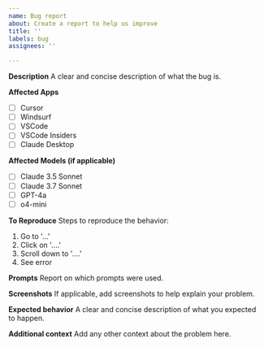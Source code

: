 ```yaml
---
name: Bug report
about: Create a report to help us improve
title: ''
labels: bug
assignees: ''

---
```


**Description**
A clear and concise description of what the bug is.

**Affected Apps**
 - [ ] Cursor
 - [ ] Windsurf
 - [ ] VSCode
 - [ ] VSCode Insiders
 - [ ] Claude Desktop

**Affected Models (if applicable)**
 - [ ] Claude 3.5 Sonnet
 - [ ] Claude 3.7 Sonnet
 - [ ] GPT-4a
 - [ ] o4-mini

**To Reproduce**
Steps to reproduce the behavior:
1. Go to '...'
2. Click on '....'
3. Scroll down to '....'
4. See error

**Prompts**
Report on which prompts were used.

**Screenshots**
If applicable, add screenshots to help explain your problem.

**Expected behavior**
A clear and concise description of what you expected to happen.

**Additional context**
Add any other context about the problem here.
